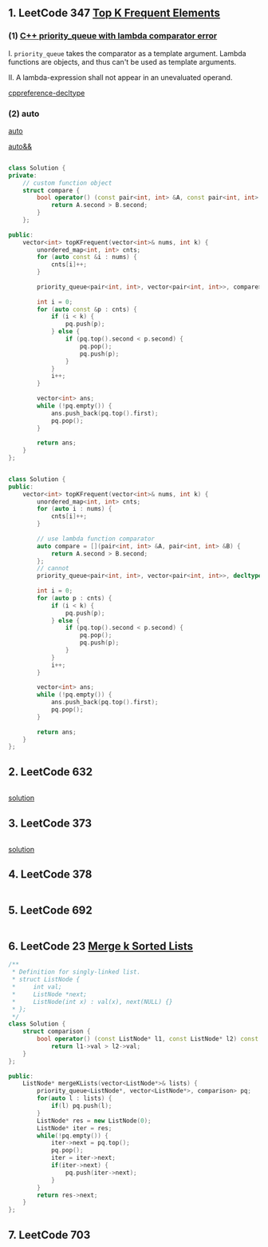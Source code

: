 ## 1. LeetCode 347 [Top K Frequent Elements](https://leetcode.com/problems/top-k-frequent-elements/)

### (1) [C++ priority_queue with lambda comparator error](https://stackoverflow.com/questions/5807735/c-priority-queue-with-lambda-comparator-error)

I. `priority_queue` takes the comparator as a template argument. Lambda functions are objects, and thus can't be used as template arguments.

II. A lambda-expression shall not appear in an unevaluated operand.

[cppreference-decltype](https://en.cppreference.com/w/cpp/language/decltype)

### (2) auto

[auto](https://stackoverflow.com/questions/29859796/c-auto-vs-auto/29860056#29860056)

[auto&&](https://stackoverflow.com/questions/13230480/what-does-auto-tell-us)

```c++

class Solution {
private:
    // custom function object
    struct compare {
        bool operator() (const pair<int, int> &A, const pair<int, int> &B) const {
            return A.second > B.second;
        }
    };
    
public:
    vector<int> topKFrequent(vector<int>& nums, int k) {
        unordered_map<int, int> cnts;
        for (auto const &i : nums) {
            cnts[i]++;
        }
        
        priority_queue<pair<int, int>, vector<pair<int, int>>, compare> pq;
        
        int i = 0;
        for (auto const &p : cnts) {
            if (i < k) {
                pq.push(p);
            } else {
                if (pq.top().second < p.second) {
                    pq.pop();
                    pq.push(p);
                }
            }
            i++;
        }
        
        vector<int> ans;
        while (!pq.empty()) {
            ans.push_back(pq.top().first);
            pq.pop();
        }
        
        return ans;
    }
};


class Solution {
public:
    vector<int> topKFrequent(vector<int>& nums, int k) {
        unordered_map<int, int> cnts;
        for (auto i : nums) {
            cnts[i]++;
        }
        
        // use lambda function comparator
        auto compare = [](pair<int, int> &A, pair<int, int> &B) {
            return A.second > B.second;
        };
        // cannot 
        priority_queue<pair<int, int>, vector<pair<int, int>>, decltype(compare)> pq(compare);
        
        int i = 0;
        for (auto p : cnts) {
            if (i < k) {
                pq.push(p);
            } else {
                if (pq.top().second < p.second) {
                    pq.pop();
                    pq.push(p);
                }
            }
            i++;
        }
        
        vector<int> ans;
        while (!pq.empty()) {
            ans.push_back(pq.top().first);
            pq.pop();
        }
        
        return ans;
    }
};
```



## 2. LeetCode 632

```c++

```

[solution](https://leetcode.com/problems/smallest-range/discuss/104893/Java-Code-using-PriorityQueue.-similar-to-merge-k-array)



## 3. LeetCode 373

```c++

```

[solution](https://leetcode.com/problems/find-k-pairs-with-smallest-sums/discuss/84551/simple-Java-O(KlogK)-solution-with-explanation)



## 4. LeetCode 378

```c++

```





## 5. LeetCode 692

```c++

```





## 6. LeetCode 23 [Merge k Sorted Lists](https://leetcode.com/problems/merge-k-sorted-lists/)

```c++
/**
 * Definition for singly-linked list.
 * struct ListNode {
 *     int val;
 *     ListNode *next;
 *     ListNode(int x) : val(x), next(NULL) {}
 * };
 */
class Solution {
    struct comparison {
        bool operator() (const ListNode* l1, const ListNode* l2) const {
            return l1->val > l2->val;
    }
};
    
public:
    ListNode* mergeKLists(vector<ListNode*>& lists) {
        priority_queue<ListNode*, vector<ListNode*>, comparison> pq;
        for(auto l : lists) {
            if(l) pq.push(l);
        }
        ListNode* res = new ListNode(0);
        ListNode* iter = res;
        while(!pq.empty()) {
            iter->next = pq.top();
            pq.pop();
            iter = iter->next;
            if(iter->next) {
                pq.push(iter->next);
            }
        }
        return res->next;
    }
};
```





## 7. LeetCode 703

```c++

```

